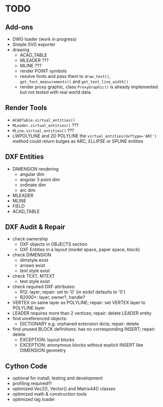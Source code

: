TODO
====

Add-ons
-------

- DWG loader (work in progress)
- Simple SVG exporter
- drawing
    - ACAD_TABLE
    - MLEADER ???
    - MLINE ???
    - render POINT symbols
    - resolve fonts and pass them to `draw_text()`, 
      `get_font_measurements()` and `get_text_line_width()`
    - render proxy graphic, class `ProxyGraphic()` is already 
      implemented but not tested with real world data.

Render Tools
------------

- `ACADTable.virtual_entities()`
- `MLeader.virtual_entities()` ???
- `MLine.virtual_entities()` ???
- LWPOLYLINE and 2D POLYLINE the `virtual_entities(dxftype='ARC')` method
  could return bulges as ARC, ELLIPSE or SPLINE entities
  

DXF Entities
------------

- DIMENSION rendering
    - angular dim
    - angular 3 point dim
    - ordinate dim
    - arc dim
- MLEADER
- MLINE
- FIELD
- ACAD_TABLE

DXF Audit & Repair
------------------

- check ownership
    - DXF objects in OBJECTS section
    - DXF Entities in a layout (model space, paper space, block)
- check DIMENSION
    - dimstyle exist
    - arrows exist
    - text style exist
- check TEXT, MTEXT
    - text style exist
- check required DXF attributes:
    - R12: layer; repair: set to '0' (in ezdxf defaults to '0')
    - R2000+: layer, owner?, handle?
- VERTEX on same layer as POLYLINE; repair: set VERTEX layer to POLYLINE layer
- LEADER requires more than 2 vertices; repair: delete LEADER entity
- find unreferenced objects:
    - DICTIONARY e.g. orphaned extension dicts; repair: delete
- find unused BLOCK definitions: has no corresponding INSERT; repair: delete
    - EXCEPTION: layout blocks
    - EXCEPTION: anonymous blocks without explicit INSERT like DIMENSION geometry

Cython Code
-----------

- optional for install, testing and development
- profiling required!!!
- optimized Vec2(), Vector() and Matrix44() classes
- optimized math & construction tools
- optimized tag loader

